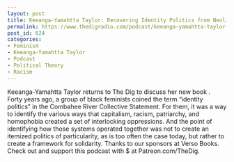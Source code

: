 ```yaml
---
layout: post
title: Keeanga-Yamahtta Taylor: Recovering Identity Politics from Neoliberalism
permalink: https://www.thedigradio.com/podcast/keeanga-yamahtta-taylor-recovering-identity-politics-from-neoliberalism/index.html
post_id: 624
categories: 
- Feminism
- Keeanga-Yamahtta Taylor
- Podcast
- Political Theory
- Racism
---
```


Keeanga-Yamahtta Taylor returns to The Dig to discuss her new book
. Forty years ago, a group of black feminists coined the term “identity politics” in the Combahee River Collective Statement. For them, it was a way to identify the various ways that capitalism, racism, patriarchy, and homophobia created a set of interlocking oppressions. And the point of identifying how those systems operated together was not to create an itemized politics of particularity, as is too often the case today, but rather to create a framework for solidarity. Thanks to our sponsors at Verso Books. Check out
and support this podcast with $ at Patreon.com/TheDig.